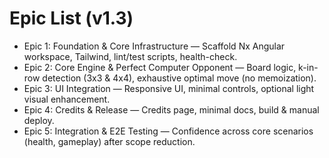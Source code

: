 # Epic List (v1.3)

- Epic 1: Foundation & Core Infrastructure — Scaffold Nx Angular workspace, Tailwind, lint/test scripts, health-check.
- Epic 2: Core Engine & Perfect Computer Opponent — Board logic, k-in-row detection (3x3 & 4x4), exhaustive optimal move (no memoization).
- Epic 3: UI Integration — Responsive UI, minimal controls, optional light visual enhancement.
- Epic 4: Credits & Release — Credits page, minimal docs, build & manual deploy.
- Epic 5: Integration & E2E Testing — Confidence across core scenarios (health, gameplay) after scope reduction.

